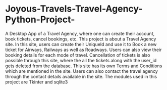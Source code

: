 # Joyous-Travels-Travel-Agency-Python-Project-
A Desktop App of a Travel Agency, where one can create their account, book tickets, cancel bookings, etc.
This project is about a Travel Agency site.
In this site, users can create their UniqueId and use it to Book a new ticket for Airways, Railways as well as Roadways.
Users can also view their booking details for each mode of travel.
Cancellation of tickets is also possible through this site, where the all the tickets along with the user_id gets deleted from the database.
This site has its own Terms and Conditions which are mentioned in the site.
Users can also contact the travel agency through the contact details available in the site.
The modules used in this project are Tkinter and sqlite3
